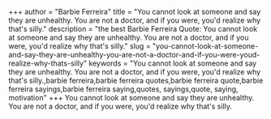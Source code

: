 +++
author = "Barbie Ferreira"
title = "You cannot look at someone and say they are unhealthy. You are not a doctor, and if you were, you'd realize why that's silly."
description = "the best Barbie Ferreira Quote: You cannot look at someone and say they are unhealthy. You are not a doctor, and if you were, you'd realize why that's silly."
slug = "you-cannot-look-at-someone-and-say-they-are-unhealthy-you-are-not-a-doctor-and-if-you-were-youd-realize-why-thats-silly"
keywords = "You cannot look at someone and say they are unhealthy. You are not a doctor, and if you were, you'd realize why that's silly.,barbie ferreira,barbie ferreira quotes,barbie ferreira quote,barbie ferreira sayings,barbie ferreira saying,quotes, sayings,quote, saying, motivation"
+++
You cannot look at someone and say they are unhealthy. You are not a doctor, and if you were, you'd realize why that's silly.
